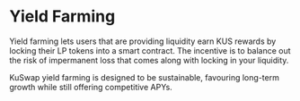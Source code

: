 # Yield Farming

Yield farming lets users that are providing liquidity earn KUS rewards by locking their LP tokens into a smart contract. The incentive is to balance out the risk of impermanent loss that comes along with locking in your liquidity.

KuSwap yield farming is designed to be sustainable, favouring long-term growth while still offering competitive APYs.

### 

